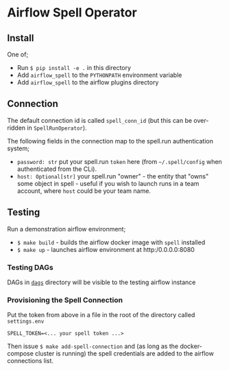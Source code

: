 # Airflow Spell Operator

## Install

One of;
- Run `$ pip install -e .` in this directory
- Add `airflow_spell` to the `PYTHONPATH` environment variable
- Add `airflow_spell` to the airflow plugins directory


## Connection

The default connection id is called `spell_conn_id` (but this can be over-ridden in `SpellRunOperator`). 

The following fields in the connection map to the spell.run authentication system;
    
- `password: str` put your spell.run `token` here (from `~/.spell/config` when authenticated from the CLi).
- `host: Optional[str]` your spell.run "owner" - the entity that "owns" some object in spell - useful if 
you wish to launch runs in a team account, where `host` could be your team name. 

## Testing

Run a demonstration airflow environment;
- `$ make build` - builds the airflow docker image with `spell` installed
- `$ make up` - launches airflow environment at http:/0.0.0.0:8080

### Testing DAGs

DAGs in [`dags`](dags/) directory will be visible to the testing airflow instance

### Provisioning the Spell Connection

Put the token from above in a file in the root of the directory called `settings.env`

```
SPELL_TOKEN=<... your spell token ...>
```

Then issue `$ make add-spell-connection` and (as long as the docker-compose cluster is running)
the spell credentials are added to the airflow connections list.
